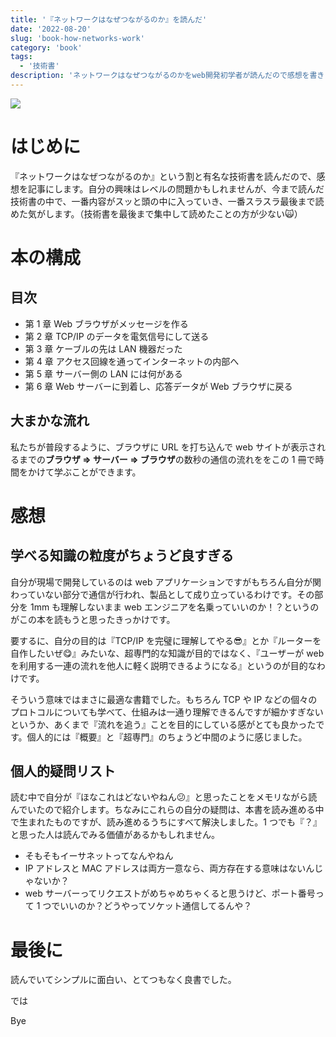 ```yaml
---
title: '『ネットワークはなぜつながるのか』を読んだ'
date: '2022-08-20'
slug: 'book-how-networks-work'
category: 'book'
tags:
  - '技術書'
description: 'ネットワークはなぜつながるのかをweb開発初学者が読んだので感想を書きます。ブラウザでURLを入力してから、ページが表示されまでの道のりを追ったとてもわかりやすい本です。'
---
```


<img src="@image/1.png">

# はじめに

『ネットワークはなぜつながるのか』という割と有名な技術書を読んだので、感想を記事にします。自分の興味はレベルの問題かもしれませんが、今まで読んだ技術書の中で、一番内容がスッと頭の中に入っていき、一番スラスラ最後まで読めた気がします。（技術書を最後まで集中して読めたことの方が少ない:scream_cat:）

# 本の構成

## 目次

- 第 1 章 Web ブラウザがメッセージを作る
- 第 2 章 TCP/IP のデータを電気信号にして送る
- 第 3 章 ケーブルの先は LAN 機器だった
- 第 4 章 アクセス回線を通ってインターネットの内部へ
- 第 5 章 サーバー側の LAN には何がある
- 第 6 章 Web サーバーに到着し、応答データが Web ブラウザに戻る

## 大まかな流れ

私たちが普段するように、ブラウザに URL を打ち込んで web サイトが表示されるまでの**ブラウザ => サーバー => ブラウザ**の数秒の通信の流れををこの 1 冊で時間をかけて学ぶことができます。

# 感想

## 学べる知識の粒度がちょうど良すぎる

自分が現場で開発しているのは web アプリケーションですがもちろん自分が関わっていない部分で通信が行われ、製品として成り立っているわけです。その部分を 1mm も理解しないまま web エンジニアを名乗っていいのか！？というのがこの本を読もうと思ったきっかけです。

要するに、自分の目的は『TCP/IP を完璧に理解してやる:sunglasses:』とか『ルーターを自作したいぜ:yum:』みたいな、超専門的な知識が目的ではなく、『ユーザーが web を利用する一連の流れを他人に軽く説明できるようになる』というのが目的なわけです。

そういう意味ではまさに最適な書籍でした。もちろん TCP や IP などの個々のプロトコルについても学べて、仕組みは一通り理解できるんですが細かすぎないというか、あくまで『流れを追う』ことを目的にしている感がとても良かったです。個人的には『概要』と『超専門』のちょうど中間のように感じました。

## 個人的疑問リスト

読む中で自分が『ほなこれはどないやねん:confused:』と思ったことをメモリながら読んでいたので紹介します。ちなみにこれらの自分の疑問は、本書を読み進める中で生まれたものですが、読み進めるうちにすべて解決しました。1 つでも『？』と思った人は読んでみる価値があるかもしれません。

- そもそもイーサネットってなんやねん
- IP アドレスと MAC アドレスは両方一意なら、両方存在する意味はないんじゃないか？
- web サーバーってリクエストがめちゃめちゃくると思うけど、ポート番号って 1 つでいいのか？どうやってソケット通信してるんや？

# 最後に

読んでいてシンプルに面白い、とてつもなく良書でした。

では

Bye
